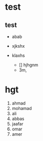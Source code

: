 # test

## test
- abab
- xjkshx
- klaxhs
   
   - [] hjhgnm
   - 3m,

# hgt
1. ahmad
2. mohamad
3. ali
4. abbas
5. jaafar
6. omar
7. amer